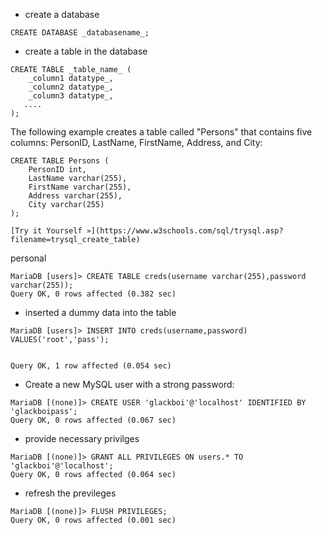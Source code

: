 - create a database
```
CREATE DATABASE _databasename_;
```


- create a table in the database
```
CREATE TABLE _table_name_ (  
    _column1 datatype_,  
    _column2 datatype_,  
    _column3 datatype_,  
   ....  
);
```


The following example creates a table called "Persons" that contains five columns: PersonID, LastName, FirstName, Address, and City:

```mysql
CREATE TABLE Persons (  
    PersonID int,  
    LastName varchar(255),  
    FirstName varchar(255),  
    Address varchar(255),  
    City varchar(255)  
);

[Try it Yourself »](https://www.w3schools.com/sql/trysql.asp?filename=trysql_create_table)
```


personal
```mysql
MariaDB [users]> CREATE TABLE creds(username varchar(255),password varchar(255));
Query OK, 0 rows affected (0.382 sec)
```

- inserted a dummy data into the table

```mysql
MariaDB [users]> INSERT INTO creds(username,password) VALUES('root','pass');


Query OK, 1 row affected (0.054 sec)
```


- Create a new MySQL user with a strong password:

```mysql
MariaDB [(none)]> CREATE USER 'glackboi'@'localhost' IDENTIFIED BY 'glackboipass';
Query OK, 0 rows affected (0.067 sec)
```


- provide necessary privilges
```mysql
MariaDB [(none)]> GRANT ALL PRIVILEGES ON users.* TO 'glackboi'@'localhost';
Query OK, 0 rows affected (0.064 sec)
```

- refresh the previleges
```mysql
MariaDB [(none)]> FLUSH PRIVILEGES;
Query OK, 0 rows affected (0.001 sec)
```